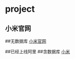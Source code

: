 # project

<h2>小米官网</h2>
##无数据库
<a href="https://jagary.github.io/xiaomi_project/xiaomi_/src/html/index1.html">小米官网</a>

##已经上线阿里
##含数据库
<a href="http://www.dmpmkj.com/wujiarui/xiaomi/">小米</a>
